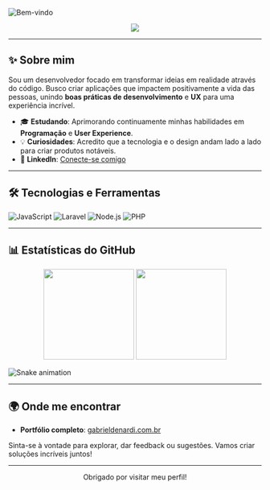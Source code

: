 ![Bem-vindo](https://user-images.githubusercontent.com/.../seu-gif-ou-imagem.gif)

<div align="center">
  <a href="https://git.io/typing-svg">
    <img src="https://readme-typing-svg.herokuapp.com?color=%23F7F7F7&center=true&vCenter=true&lines=Olá%2C+eu+sou+o+Gabriel+Denardi!;Desenvolvedor+apaixonado+por+inovar+com+código!" />
  </a>
</div>

---

## ✨ Sobre mim

Sou um desenvolvedor focado em transformar ideias em realidade através do código. Busco criar aplicações que impactem positivamente a vida das pessoas, unindo **boas práticas de desenvolvimento** e **UX** para uma experiência incrível.

- 🎓 **Estudando**: Aprimorando continuamente minhas habilidades em **Programação** e **User Experience**.
- 💡 **Curiosidades**: Acredito que a tecnologia e o design andam lado a lado para criar produtos notáveis.
- 💼 **LinkedIn**: [Conecte-se comigo](https://www.linkedin.com/in/gabrieldenardi06/)

---
  
## 🛠️ Tecnologias e Ferramentas

![JavaScript](https://img.shields.io/badge/-JavaScript-F7DF1E?style=flat-square&logo=javascript&logoColor=black)
![Laravel](https://img.shields.io/badge/-Laravel-FF2D20?style=flat-square&logo=laravel&logoColor=white)
![Node.js](https://img.shields.io/badge/-Node.js-339933?style=flat-square&logo=node.js&logoColor=white)
![PHP](https://img.shields.io/badge/-PHP-777BB4?style=flat-square&logo=php&logoColor=white)


---

## 📊 Estatísticas do GitHub

<div align="center">
  <img height="180em" src="https://github-readme-stats.vercel.app/api?username=GabrielDenardi&show_icons=true&theme=radical&include_all_commits=true&count_private=true"/>
  
  <img height="180em" src="https://github-readme-stats.vercel.app/api/top-langs/?username=GabrielDenardi&layout=compact&langs_count=7&theme=radical"/>
</div>


 ![Snake animation](https://github.com/USERNAME/USERNAME/blob/output/github-contribution-grid-snake.svg)


---

## 🌍 Onde me encontrar

- **Portfólio completo**: [gabrieldenardi.com.br](https://gabrieldenardi.com.br)

Sinta-se à vontade para explorar, dar feedback ou sugestões. Vamos criar soluções incríveis juntos!

---

<p align="center">
  Obrigado por visitar meu perfil!
</p>
